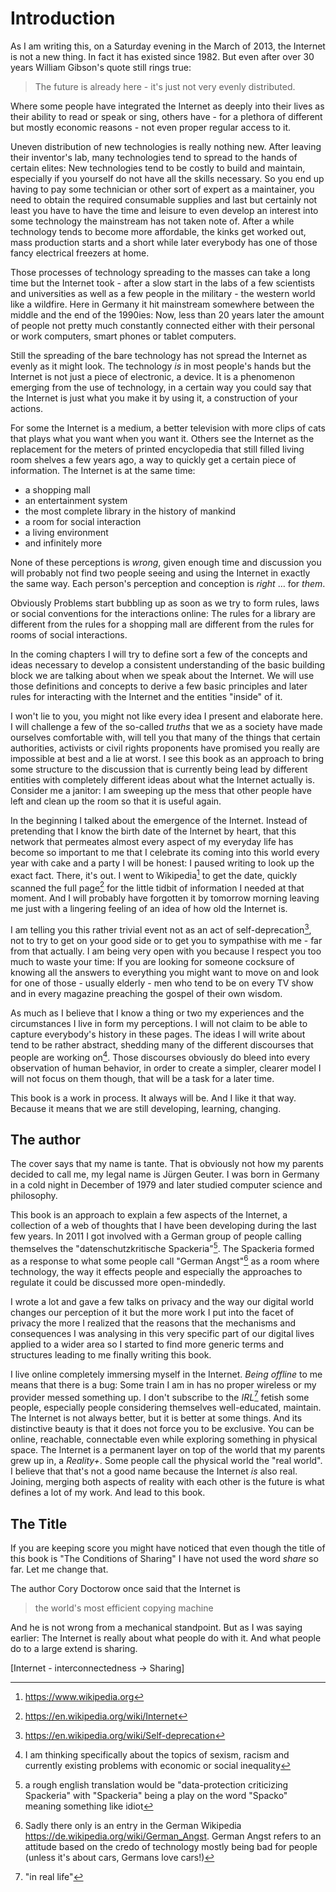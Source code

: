 # Introduction

As I am writing this, on a Saturday evening in the March of 2013, the Internet is not a new thing. In fact it has existed since 1982. But even after over 30 years William Gibson's quote still rings true:

> The future is already here - it's just not very evenly distributed.

Where some people have integrated the Internet as deeply into their lives as their ability to read or speak or sing, others have - for a plethora of different but mostly economic reasons - not even proper regular access to it. 

Uneven distribution of new technologies is really nothing new. After leaving their inventor's lab, many technologies tend to spread to the hands of certain elites: New technologies tend to be costly to build and maintain, especially if you yourself do not have all the skills necessary. So you end up having to pay some technician or other sort of expert as a maintainer, you need to obtain the required consumable supplies and last but certainly not least you have to have the time and leisure to even develop an interest into some technology the mainstream has not taken note of. After a while technology tends to become more affordable, the kinks get worked out, mass production starts and a short while later everybody has one of those fancy electrical freezers at home. 

Those processes of technology spreading to the masses can take a long time but the Internet took - after a slow start in the labs of a few scientists and universities as well as a few people in the military - the western world like a wildfire. Here in Germany it hit mainstream somewhere between the middle and the end of the 1990ies: Now, less than 20 years later the amount of people not pretty much constantly connected either with their personal or work computers, smart phones or tablet computers.

Still the spreading of the bare technology has not spread the Internet as evenly as it might look. The technology *is* in most people's hands but the Internet is not just a piece of electronic, a device. It is a phenomenon emerging from the use of technology, in a certain way you could say that the Internet is just what you make it by using it, a construction of your actions.

For some the Internet is a medium, a better television with more clips of cats that plays what you want when you want it. Others see the Internet as the replacement for the meters of printed encyclopedia that still filled living room shelves a few years ago, a way to quickly get a certain piece of information. The Internet is at the same time:

* a shopping mall
* an entertainment system
* the most complete library in the history of mankind
* a room for social interaction
* a living environment
* and infinitely more

None of these perceptions is *wrong*, given enough time and discussion you will probably not find two people seeing and using the Internet in exactly the same way. Each person's perception and conception is *right* … for *them*. 

Obviously Problems start bubbling up as soon as we try to form rules, laws or social conventions for the interactions online: The rules for a library are different from the rules for a shopping mall are different from the rules for rooms of social interactions. 

In the coming chapters I will try to define sort a few of the concepts and ideas necessary to develop a consistent understanding of the basic building block we are talking about when we speak about the Internet. We will use those definitions and concepts to derive a few basic principles and later rules for interacting with the Internet and the entities "inside" of it.

I won't lie to you, you might not like every idea I present and elaborate here. I will challenge a few of the so-called *truths* that we as a society have made ourselves comfortable with, will tell you that many of the things that certain authorities, activists or civil rights proponents have promised you really are impossible at best and a lie at worst. I see this book as an approach to bring some structure to the discussion that is currently being lead by different entities with completely different ideas about what the Internet actually is. Consider me a janitor: I am sweeping up the mess that other people have left and clean up the room so that it is useful again. 

In the beginning I talked about the emergence of the Internet. Instead of pretending that I know the birth date of the Internet by heart, that this network that permeates almost every aspect of my everyday life has become so important to me that I celebrate its coming into this world every year with cake and a party I will be honest: I paused writing to look up the exact fact. There, it's out. I went to Wikipedia[^wikipedia] to get the date, quickly scanned the full page[^wikiInternet] for the little tidbit of information I needed at that moment. And I will probably have forgotten it by tomorrow morning leaving me just with a lingering feeling of an idea of how old the Internet is.

I am telling you this rather trivial event not as an act of self-deprecation[^wikideprecation], not to try to get on your good side or to get you to sympathise with me - far from that actually. I am being very open with you because I respect you too much to waste your time: If you are looking for someone cocksure of knowing all the answers to everything you might want to move on and look for one of those - usually elderly - men who tend to be on every TV show and in every magazine preaching the gospel of their own wisdom. 

As much as I believe that I know a thing or two my experiences and the circumstances I live in form my perceptions. I will not claim to be able to capture everybody's history in these pages. The ideas I will write about tend to be rather abstract, shedding many of the different discourses that people are working on[^discourses]. Those discourses obviously do bleed into every observation of human behavior, in order to create a simpler, clearer model I will not focus on them though, that will be a task for a later time.

This book is a work in process. It always will be. And I like it that way. Because it means that we are still developing, learning, changing.

## The author

The cover says that my name is tante. That is obviously not how my parents decided to call me, my legal name is Jürgen Geuter. I was born in Germany in a cold night in December of 1979 and later studied computer science and philosophy.

This book is an approach to explain a few aspects of the Internet, a collection of a web of thoughts that I have been developing during the last few years. In 2011 I got involved with a German group of people calling themselves the "datenschutzkritische Spackeria"[^spackeria]. The Spackeria formed as a response to what some people call "German Angst"[^GermanAngst] as a room where technology, the way it effects people and especially the approaches to regulate it could be discussed more open-mindedly.

I wrote a lot and gave a few talks on privacy and the way our digital world changes our perception of it but the more work I put into the facet of privacy the more I realized that the reasons that the mechanisms and consequences I was analysing in this very specific part of our digital lives applied to a wider area so I started to find more generic terms and structures leading to me finally writing this book.

I live online completely immersing myself in the Internet. *Being offline* to me means that there is a bug: Some train I am in has no proper wireless or my provider messed something up. I don't subscribe to the *IRL*[^irl] fetish some people, especially people considering themselves well-educated, maintain. The Internet is not always better, but it is better at some things. And its distinctive beauty is that it does not force you to be exclusive. You can be online, reachable, connectable even while exploring something in physical space. The Internet is a permanent layer on top of the world that my parents grew up in, a *Reality+*.  Some people call the physical world the "real world". I believe that that's not a good name because the Internet *is* also real. Joining, merging both aspects of reality with each other is the future is what defines a lot of my work. And lead to this book.

## The Title

If you are keeping score you might have noticed that even though the title of this book is "The Conditions of Sharing" I have not used the word *share* so far. Let me change that.

The author Cory Doctorow once said that the Internet is

> the world's most efficient copying machine

And he is not wrong from a mechanical standpoint. But as I was saying earlier: The Internet is really about what people do with it. And what people do to a large extend is sharing.

[Internet - interconnectedness -> Sharing]

[^discourses]: I am thinking specifically about the topics of sexism, racism and currently existing problems with economic or social inequality
[^wikipedia]: https://www.wikipedia.org
[^wikiInternet]: https://en.wikipedia.org/wiki/Internet
[^wikideprecation]: https://en.wikipedia.org/wiki/Self-deprecation
[^spackeria]: a rough english translation would be "data-protection criticizing Spackeria" with "Spackeria" being a play on the word "Spacko" meaning something like idiot
[^GermanAngst]: Sadly there only is an entry in the German Wikipedia https://de.wikipedia.org/wiki/German_Angst. German Angst refers to an attitude based on the credo of technology mostly being bad for people (unless it's about cars, Germans love cars!)
[^irl]: "in real life"
